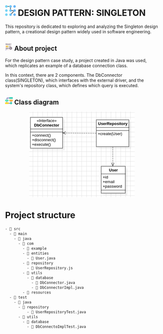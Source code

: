 <h1>
    <img src="./docs/pattern-lock.png" width="35" height="35">
    DESIGN PATTERN: SINGLETON
</h1>

This repository is dedicated to exploring and analyzing the Singleton design pattern, a creational design pattern widely used in software engineering.

<h2>
    <img src="./docs/project-icon.png" width="25" height="25">
    About project
</h2>

<p>For the design pattern case study, a project created in Java was used, which replicates an example of a database connection class.</p>

<p>In this context, there are 2 components. The DbConnector class(SINGLETON), which interfaces with the external driver, and the system's repository class, which defines which query is executed.<p>

<h2>
    <img src="./docs/flow-chart.png" width="25" height="25">
    Class diagram
</h2>

<p align="center">
 <img src="./docs/d-class-singleton.png" >
</p>

# Project structure

```
- 📁 src
  - 📁 main
    - 📁 java
      - 📁 com
        - 📁 example
        - 📁 entities
          - 📄 User.java
        - 📁 repository
          - 📄 UserRepository.js
        - 📁 utils
          - 📁 database
            - 📄 DbConnector.java
            - 📄 DbConnectorImpl.java
        - 📁 resources
  - 📁 test
    - 📁 java
      - 📁 repository
          - 📄 UserRepositoryTest.java
      - 📁 utils
        - 📁 database
          - 📄 DbConnectoImplTest.java

```
